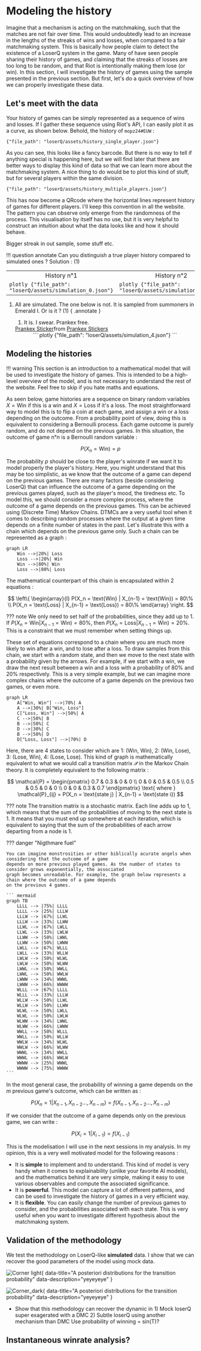 # Modeling the history

Imagine that a mechanism is acting on the matchmaking, such that the matches 
are not fair over time. This would undoubtedly lead to an increase in the lengths 
of the streaks of wins and losses, when compared to a fair matchmaking system. This is 
basically how people claim to detect the existence of a LoserQ system in the game. Many 
of have seen people sharing their history of games, and claiming that the streaks of losses
are too long to be random, and that Riot is intentionally making them lose (or win). In this 
section, I will investigate the history of games using the sample presented in the previous section.
But first, let's do a quick overview of how we can properly investigate these data.

## Let's meet with the data

Your history of games can be simply represented as a sequence of wins and losses. If I gather these sequence 
using Riot's API, I can easily plot it as a curve, as shown below. Behold, the history of `mopz24#EUW` :  

``` plotly
{"file_path": "loserQ/assets/history_single_player.json"}
```

As you can see, this looks like a fancy barcode. But there is no way to tell if anything 
special is happening here, but we will find later that there are better ways to display this kind of data 
so that we can learn more about the matchmaking system. A nice thing to do would be to plot this kind of stuff, but 
for several players within the same division. 

``` plotly
{"file_path": "loserQ/assets/history_multiple_players.json"}
```

This has now become a QRcode where the horizontal lines represent history of games for different players. I'll keep this convention 
in all the website. The pattern you can observe only emerge from the randomness of the process. This visualisation 
by itself has no use, but it is very helpful to construct an intuition about what the data looks like and how it should behave. 

Bigger streak in out sample, some stuff etc.

!!! question annotate
    Can you distinguish a true player history compared to simulated ones ? Solution : (1)
    <table>
    <tr>
    <td> <center> History n°1  </center> </td>
    <td> <center> History n°2  </center> </td>
    <td> <center> History n°3  </center> </td>
    </tr>
    <tr>
    <td> 
    ``` plotly
    {"file_path": "loserQ/assets/simulation_0.json"}
    ```
    </td>
    <td>
    ``` plotly
    {"file_path": "loserQ/assets/simulation_1.json"}
    ```
    </td>
    <td> 
    ``` plotly
    {"file_path": "loserQ/assets/simulation_2.json"}
    ```
    </td>
    </tr>
    </table>


1.  All are simulated. The one below is not. It is sampled from summoners in Emerald I. Or is it ? (1)
    { .annotate }
    1.  It is. I swear. Prankex free.
    <div class="tenor-gif-embed" data-postid="27578414" data-share-method="host" data-aspect-ratio="1" data-width="50%"><a href="https://tenor.com/view/prankex-gif-27578414">Prankex Sticker</a>from <a href="https://tenor.com/search/prankex-stickers">Prankex Stickers</a></div> <script type="text/javascript" async src="https://tenor.com/embed.js"></script>

    <center>
    ``` plotly
    {"file_path": "loserQ/assets/simulation_4.json"}
    ```
    </center>


## Modeling the histories

!!! warning
    This section is an introduction to a mathematical model that will be used to investigate the history of games. This 
    is intended to be a high-level overview of the model, and is not necessary to understand the rest of the website. Feel
    free to skip if you hate maths and equations.

As seen below, game histories are a sequence on binary random variables $X = \text{Win}$ if this is a win and $X = \text{Loss}$ if it's a loss. 
The most straightforward way to model this is to flip a coin at each game, and assign a win or a loss depending on the outcome. 
From a probability point of view, doing this is equivalent to considering a Bernoulli process. Each game outcome is purely 
random, and do not depend on the previous games. In this situation, the outcome of game n°$n$ is a Bernoulli random variable : 

$$
P(X_n = \text{Win}) = p 
$$

The probability $p$ should be close to the player's winrate if we want it to model properly the player's history. Here, 
you might understand that this may be too simplistic, as we know that the outcome of a game can depend on the previous 
games. There are many factors (beside considering LoserQ) that can influence the outcome of a game depending on the previous
games played, such as the player's mood, the tiredness etc. To model this, we should consider a more complex process, 
where the outcome of a game depends on the previous games. This can be achieved using (Discrete Time) Markov Chains.
DTMCs are a very useful tool when it comes to describing random processes where the output at a given time depends on
a finite number of states in the past. Let's illustrate this with a chain which depends on the previous game only. Such
a chain can be represented as a graph :

``` mermaid
graph LR
    Win -->|20%| Loss
    Loss -->|20%| Win
    Win -->|80%| Win
    Loss -->|80%| Loss
```

The mathematical counterpart of this chain is encapsulated within 2 equations : 

$$ \left\{ \begin{array}{l}
P(X_n = \text{Win} | X_{n-1} = \text{Win}) = 80\% \\ P(X_n = \text{Loss} | X_{n-1} = \text{Loss}) = 80\%
 \end{array} \right.
$$

??? note 
    We only need to set half of the probabilities, since they add up to 1. If 
    $P(X_n = \text{Win} | X_{n-1} = \text{Win}) = 80\%$, then $P(X_n = \text{Loss} | X_{n-1} = \text{Win}) = 20\%$. This is
    a constraint that we must remember when setting things up.

These set of equations correspond to a chain where you are much more likely to win after a win, and to lose after a loss.
To draw samples from this chain, we start with a random state, and then we move to the next state with a probability
given by the arrows. For example, if we start with a win, we draw the next result between a win and a loss with a probability
of 80% and 20% respectively. This is a very simple example, but we can imagine more complex chains where the outcome of a 
game depends on the previous two games, or even more.

``` mermaid
graph LR
    A["Win, Win"] -->|70%| A
    A -->|30%| B["Win, Loss"]
    C["Loss, Win"] -->|50%| A
    C -->|50%| B
    B -->|50%| C
    D -->|30%| C
    B -->|50%| D
    D["Loss, Loss"] -->|70%| D

```

Here, there are 4 states to consider which are 1: (Win, Win), 2: (Win, Lose), 3: (Lose, Win), 4: (Lose, Lose). This kind
of graph is mathematically equivalent to what we would call a transition matrix $\mathcal{P}$ in the Markov Chain theory.
It is completely equivalent to the following matrix : 

$$
\mathcal{P} = \begin{pmatrix}
0.7 & 0.3 & 0 & 0 \\
0 & 0 & 0.5 & 0.5 \\
0.5 & 0.5 & 0 & 0 \\
0 & 0 & 0.3 & 0.7
\end{pmatrix}
\text{ where } \mathcal{P}_{ij} = P(X_n = \text{state j} | X_{n-1} = \text{state i})
$$

??? note 
    The transition matrix is a stochastic matrix. Each line adds up to 1, which means that the sum of the probabilities
    of moving to the next state is 1. It means that you must end up somewhere at each iteration, which is equivalent to
    saying that the sum of the probabilities of each arrow departing from a node is 1.

??? danger "Nigthmare fuel"
    
    You can imagine monstrosities or other biblically acurate angels when considering that the outcome of a game 
    depends on more previous played games. As the number of states to consider grows exponentially, the associated 
    graph becomes unreadable. For example, the graph below represents a chain where the outcome of a game depends 
    on the previous 4 games.

    ``` mermaid
    graph TB
        LLLL --> |75%| LLLL
        LLLL --> |25%| LLLW
        LLLW --> |67%| LLWL
        LLLW --> |33%| LLWW
        LLWL --> |67%| LWLL
        LLWL --> |33%| LWLW
        LLWW --> |50%| LWWL
        LLWW --> |50%| LWWW
        LWLL --> |67%| WLLL
        LWLL --> |33%| WLLW
        LWLW --> |50%| WLWL
        LWLW --> |50%| WLWW
        LWWL --> |50%| WWLL
        LWWL --> |50%| WWLW
        LWWW --> |34%| WWWL
        LWWW --> |66%| WWWW
        WLLL --> |67%| LLLL
        WLLL --> |33%| LLLW
        WLLW --> |50%| LLWL
        WLLW --> |50%| LLWW
        WLWL --> |50%| LWLL
        WLWL --> |50%| LWLW
        WLWW --> |34%| LWWL
        WLWW --> |66%| LWWW
        WWLL --> |50%| WLLL
        WWLL --> |50%| WLLW
        WWLW --> |34%| WLWL
        WWLW --> |66%| WLWW
        WWWL --> |34%| WWLL
        WWWL --> |66%| WWLW
        WWWW --> |25%| WWWL
        WWWW --> |75%| WWWW
    ```

In the most general case, the probability of winning
a game depends on the $m$ previous game's outcome, which can be written as : 

$$
P(X_n = 1 | X_{n-1}, X_{n-2} ..., X_{n-m}) = f(X_{n-1}, X_{n-2} ..., X_{n-m})
$$

If we consider that the outcome of a game depends only on the previous game, we can write :

$$
P(X_i = 1 | X_{i-1}) = f(X_{i-1})
$$

This is the modelisation I will use in the next sessions in my analysis. In my opinion, this is a very well motivated 
model for the following reasons : 

- It is **simple** to implement and to understand. This kind of model is very handy when it comes to explainability
  (unlike your favorite AI models), and the mathematics behind it are very simple, making it easy to use various 
  observables and compute the associated significance.
- It is **powerful**. This model can capture a lot of different patterns, and can be used to investigate the history
  of games in a very efficient way.
- It is **flexible**. You can easily change the number of previous games to consider, and the probabilities associated
  with each state. This is very useful when you want to investigate different hypothesis about the matchmaking system.



## Validation of the methodology

We test the methodology on LoserQ-like **simulated** data. I show that we can recover the good parameters of the model
using mock data.

![Corner light](assets/test_summaries_corner.png#only-light){ data-title="A posteriori distributions for the transition probability" data-description="yeyeyeye" }

![Corner_dark](assets/test_summaries_corner_dark.png#only-dark){ data-title="A posteriori distributions for the transition probability" data-description="yeyeyeye" }

- Show that this methodology can recover the dynamic in 1) Mock loserQ super exagerated with a DMC 2) Subtle loserQ 
using another mechanism than DMC  Use probability of winning = sin(T)? 

## Instantaneous winrate analysis? 